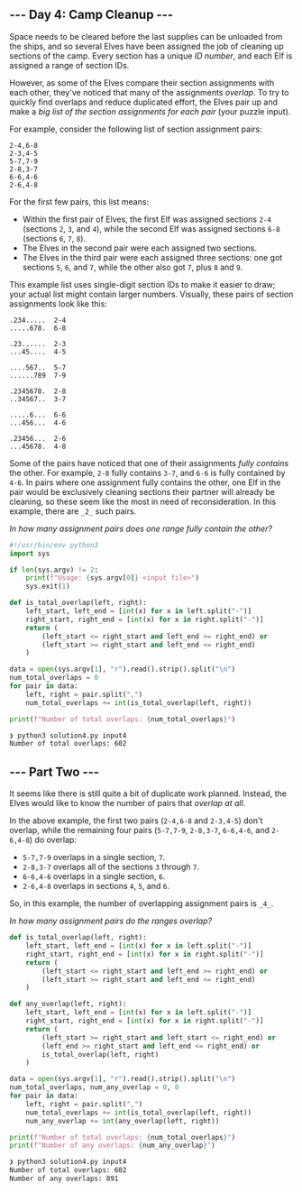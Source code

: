 ## --- Day 4: Camp Cleanup ---

Space needs to be cleared before the last supplies can be unloaded from the ships, and so several Elves have been assigned the job of cleaning up sections of the camp. Every section has a unique _ID number_, and each Elf is assigned a range of section IDs.

However, as some of the Elves compare their section assignments with each other, they've noticed that many of the assignments _overlap_. To try to quickly find overlaps and reduce duplicated effort, the Elves pair up and make a _big list of the section assignments for each pair_ (your puzzle input).

For example, consider the following list of section assignment pairs:

```
2-4,6-8
2-3,4-5
5-7,7-9
2-8,3-7
6-6,4-6
2-6,4-8
```

For the first few pairs, this list means:

-   Within the first pair of Elves, the first Elf was assigned sections `2-4` (sections `2`, `3`, and `4`), while the second Elf was assigned sections `6-8` (sections `6`, `7`, `8`).
-   The Elves in the second pair were each assigned two sections.
-   The Elves in the third pair were each assigned three sections: one got sections `5`, `6`, and `7`, while the other also got `7`, plus `8` and `9`.

This example list uses single-digit section IDs to make it easier to draw; your actual list might contain larger numbers. Visually, these pairs of section assignments look like this:

```
.234.....  2-4
.....678.  6-8

.23......  2-3
...45....  4-5

....567..  5-7
......789  7-9

.2345678.  2-8
..34567..  3-7

.....6...  6-6
...456...  4-6

.23456...  2-6
...45678.  4-8
```

Some of the pairs have noticed that one of their assignments _fully contains_ the other. For example, `2-8` fully contains `3-7`, and `6-6` is fully contained by `4-6`. In pairs where one assignment fully contains the other, one Elf in the pair would be exclusively cleaning sections their partner will already be cleaning, so these seem like the most in need of reconsideration. In this example, there are `_2_` such pairs.

_In how many assignment pairs does one range fully contain the other?_

```python
#!/usr/bin/env python3
import sys

if len(sys.argv) != 2:
    print(f"Usage: {sys.argv[0]} <input file>")
    sys.exit(1)

def is_total_overlap(left, right):
    left_start, left_end = [int(x) for x in left.split("-")]
    right_start, right_end = [int(x) for x in right.split("-")]
    return (
        (left_start <= right_start and left_end >= right_end) or
        (left_start >= right_start and left_end <= right_end)
    )

data = open(sys.argv[1], "r").read().strip().split("\n")
num_total_overlaps = 0
for pair in data:
    left, right = pair.split(",")
    num_total_overlaps += int(is_total_overlap(left, right))

print(f"Number of total overlaps: {num_total_overlaps}")
```

```bash
❯ python3 solution4.py input4
Number of total overlaps: 602
```

## --- Part Two ---

It seems like there is still quite a bit of duplicate work planned. Instead, the Elves would like to know the number of pairs that _overlap at all_.

In the above example, the first two pairs (`2-4,6-8` and `2-3,4-5`) don't overlap, while the remaining four pairs (`5-7,7-9`, `2-8,3-7`, `6-6,4-6`, and `2-6,4-8`) do overlap:

-   `5-7,7-9` overlaps in a single section, `7`.
-   `2-8,3-7` overlaps all of the sections `3` through `7`.
-   `6-6,4-6` overlaps in a single section, `6`.
-   `2-6,4-8` overlaps in sections `4`, `5`, and `6`.

So, in this example, the number of overlapping assignment pairs is `_4_`.

_In how many assignment pairs do the ranges overlap?_

```python
def is_total_overlap(left, right):
    left_start, left_end = [int(x) for x in left.split("-")]
    right_start, right_end = [int(x) for x in right.split("-")]
    return (
        (left_start <= right_start and left_end >= right_end) or
        (left_start >= right_start and left_end <= right_end)
    )

def any_overlap(left, right):
    left_start, left_end = [int(x) for x in left.split("-")]
    right_start, right_end = [int(x) for x in right.split("-")]
    return (
        (left_start >= right_start and left_start <= right_end) or
        (left_end >= right_start and left_end <= right_end) or
        is_total_overlap(left, right)
    )

data = open(sys.argv[1], "r").read().strip().split("\n")
num_total_overlaps, num_any_overlap = 0, 0
for pair in data:
    left, right = pair.split(",")
    num_total_overlaps += int(is_total_overlap(left, right))
    num_any_overlap += int(any_overlap(left, right))

print(f"Number of total overlaps: {num_total_overlaps}")
print(f"Number of any overlaps: {num_any_overlap}")
```

```bash
❯ python3 solution4.py input4
Number of total overlaps: 602
Number of any overlaps: 891
```